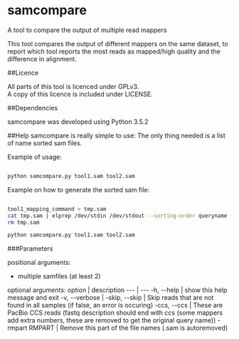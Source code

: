 # samcompare
A tool to compare the output of multiple read mappers

This tool compares the output of different mappers on the same dataset, to report which tool reports the most reads as mapped/high quality and the difference in alignment.

##Licence

All parts of this tool is licenced under GPLv3.  
A copy of this licence is included under LICENSE.

##Dependencies

samcompare was developed using Python 3.5.2

##Help
samcompare is really simple to use:
The only thing needed is a list of name sorted sam files.

Example of usage:
```bash

python samcompare.py tool1.sam tool2.sam

```

Example on how to generate the sorted sam file:
```bash

tool1_mapping_command > tmp.sam
cat tmp.sam | elprep /dev/stdin /dev/stdout --sorting-order queryname --nr-of-threads 4 > tool1.sam
rm tmp.sam

python samcompare.py tool1.sam tool2.sam

```

###Parameters

positional arguments:
* multiple samfiles (at least 2)

optional arguments:
option | description
--- | ---
  -h, --help |      show this help message and exit
  -v, --verbose |
  -skip, --skip | Skip reads that are not found in all samples (if false, an error is occuring)
  -ccs, --ccs | These are PacBio CCS reads (fastq description should end with ccs (some mappers add extra numbers, these are removed to get the original query name))
  -rmpart RMPART | Remove this part of the file names (.sam is autoremoved)

